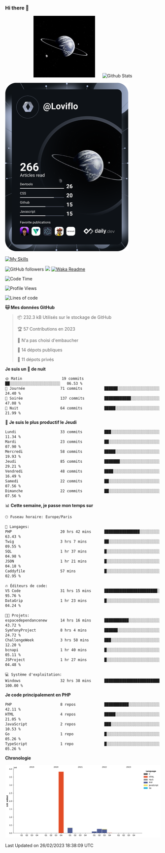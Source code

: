 ### Hi there 👋

<p align="center">
  <img src="https://github.com/Loviflo/Loviflo/blob/main/img/portrait.jpg" alt="Loviflo" height="200" style="margin-right: 20px"/>
  <img src="https://github-readme-stats.vercel.app/api?username=Loviflo&show_icons=true&theme=graywhite" alt="Github Stats" />
</p>

<a href="https://app.daily.dev/loviflo"><img src="https://github.com/loviflo/loviflo/blob/main/devcard.svg" width="400" alt="Loviflo's Dev Card"/></a>


[![My Skills](https://skillicons.dev/icons?i=php,laravel,symfony,mysql,js,ts,html,css,sass,angular,docker,webpack,vscode,figma,git,github,gitlab)](https://skillicons.dev)


![GitHub followers](https://img.shields.io/github/followers/Loviflo?label=Follow&style=social)
![](https://visitor-badge.glitch.me/badge?page_id=Loviflo.Loviflo)
[![Waka Readme](https://github.com/Loviflo/Loviflo/actions/workflows/update-stats.yml/badge.svg)](https://github.com/Loviflo/Loviflo/actions/workflows/update-stats.yml)

<!--START_SECTION:waka-->
![Code Time](http://img.shields.io/badge/Code%20Time-1%2C030%20hrs%2055%20mins-blue)

![Profile Views](http://img.shields.io/badge/Vues%20du%20profil-0-blue)

![Lines of code](https://img.shields.io/badge/Depuis%20Hello%20World%2C%20j%27ai%20%C3%A9crit-4.7%20million%20Lignes%20de%20code-blue)

**🐱 Mes données GitHub** 

> 📦 232.3 kB Utilisés sur le stockage de GitHub 
 > 
> 🏆 57 Contributions en 2023
 > 
> 🚫 N'a pas choisi d'embaucher
 > 
> 📜 14 dépots publiques 
 > 
> 🔑 11 dépots privés 
 > 
**Je suis un 🦉 de nuit** 

```text
🌞 Matin                  19 commits          ██░░░░░░░░░░░░░░░░░░░░░░░   06.53 % 
🌆 Journée                71 commits          ██████░░░░░░░░░░░░░░░░░░░   24.40 % 
🌃 Soirée                 137 commits         ████████████░░░░░░░░░░░░░   47.08 % 
🌙 Nuit                   64 commits          █████░░░░░░░░░░░░░░░░░░░░   21.99 % 
```
📅 **Je suis le plus productif le Jeudi** 

```text
Lundi                    33 commits          ███░░░░░░░░░░░░░░░░░░░░░░   11.34 % 
Mardi                    23 commits          ██░░░░░░░░░░░░░░░░░░░░░░░   07.90 % 
Mercredi                 58 commits          █████░░░░░░░░░░░░░░░░░░░░   19.93 % 
Jeudi                    85 commits          ███████░░░░░░░░░░░░░░░░░░   29.21 % 
Vendredi                 48 commits          ████░░░░░░░░░░░░░░░░░░░░░   16.49 % 
Samedi                   22 commits          ██░░░░░░░░░░░░░░░░░░░░░░░   07.56 % 
Dimanche                 22 commits          ██░░░░░░░░░░░░░░░░░░░░░░░   07.56 % 
```


📊 **Cette semaine, je passe mon temps sur** 

```text
🕑︎ Fuseau horaire: Europe/Paris

💬 Langages: 
PHP                      20 hrs 42 mins      ████████████████░░░░░░░░░   63.43 % 
Twig                     3 hrs 7 mins        ██░░░░░░░░░░░░░░░░░░░░░░░   09.55 % 
SQL                      1 hr 37 mins        █░░░░░░░░░░░░░░░░░░░░░░░░   04.98 % 
JSON                     1 hr 21 mins        █░░░░░░░░░░░░░░░░░░░░░░░░   04.18 % 
Caddyfile                57 mins             █░░░░░░░░░░░░░░░░░░░░░░░░   02.95 % 

🔥 Éditeurs de code: 
VS Code                  31 hrs 15 mins      ████████████████████████░   95.76 % 
DataGrip                 1 hr 23 mins        █░░░░░░░░░░░░░░░░░░░░░░░░   04.24 % 

🐱‍💻 Projets: 
espacedependancenew      14 hrs 16 mins      ███████████░░░░░░░░░░░░░░   43.72 % 
SymfonyProject           8 hrs 4 mins        ██████░░░░░░░░░░░░░░░░░░░   24.72 % 
ChallengeWeek            3 hrs 58 mins       ███░░░░░░░░░░░░░░░░░░░░░░   12.20 % 
bcnapi                   1 hr 40 mins        █░░░░░░░░░░░░░░░░░░░░░░░░   05.11 % 
JSProject                1 hr 27 mins        █░░░░░░░░░░░░░░░░░░░░░░░░   04.48 % 

💻 Système d'exploitation: 
Windows                  32 hrs 38 mins      █████████████████████████   100.00 % 
```

**Je code principalement en PHP** 

```text
PHP                      8 repos             ███████████░░░░░░░░░░░░░░   42.11 % 
HTML                     4 repos             █████░░░░░░░░░░░░░░░░░░░░   21.05 % 
JavaScript               2 repos             ███░░░░░░░░░░░░░░░░░░░░░░   10.53 % 
Go                       1 repo              █░░░░░░░░░░░░░░░░░░░░░░░░   05.26 % 
TypeScript               1 repo              █░░░░░░░░░░░░░░░░░░░░░░░░   05.26 % 
```



**Chronologie**

![Lines of Code chart](https://raw.githubusercontent.com/Loviflo/Loviflo/main/assets/bar_graph.png)


 Last Updated on 26/02/2023 18:38:09 UTC
<!--END_SECTION:waka-->
